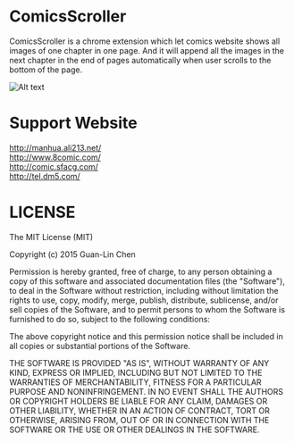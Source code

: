 # ComicsScroller
ComicsScroller is a chrome extension which let comics website shows all images of one chapter in one page. And it will append all the images in the next chapter in the end of pages automatically when user scrolls to the bottom of the page. 

![Alt text](http://i.imgur.com/CJH7H6V.gifv "Optional title")

# Support Website
http://manhua.ali213.net/  
http://www.8comic.com/  
http://comic.sfacg.com/  
http://tel.dm5.com/  


# LICENSE
The MIT License (MIT)

Copyright (c) 2015 Guan-Lin Chen

Permission is hereby granted, free of charge, to any person obtaining a copy
of this software and associated documentation files (the "Software"), to deal
in the Software without restriction, including without limitation the rights
to use, copy, modify, merge, publish, distribute, sublicense, and/or sell
copies of the Software, and to permit persons to whom the Software is
furnished to do so, subject to the following conditions:

The above copyright notice and this permission notice shall be included in
all copies or substantial portions of the Software.

THE SOFTWARE IS PROVIDED "AS IS", WITHOUT WARRANTY OF ANY KIND, EXPRESS OR
IMPLIED, INCLUDING BUT NOT LIMITED TO THE WARRANTIES OF MERCHANTABILITY,
FITNESS FOR A PARTICULAR PURPOSE AND NONINFRINGEMENT. IN NO EVENT SHALL THE
AUTHORS OR COPYRIGHT HOLDERS BE LIABLE FOR ANY CLAIM, DAMAGES OR OTHER
LIABILITY, WHETHER IN AN ACTION OF CONTRACT, TORT OR OTHERWISE, ARISING FROM,
OUT OF OR IN CONNECTION WITH THE SOFTWARE OR THE USE OR OTHER DEALINGS IN
THE SOFTWARE.
